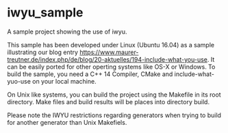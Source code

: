 # iwyu_sample
A sample project showing the use of iwyu.

This sample has been developed under Linux (Ubuntu 16.04) as a sample illustrating our blog entry https://www.maurer-treutner.de/index.php/de/blog/20-aktuelles/194-include-what-you-use. It can be easily ported for other operting systems like OS-X or Windows. To build the sample, you need a C++ 14 Compiler, CMake and include-what-yuo-use on your local machine.

On Unix like systems, you can build the project using the Makefile in its root directory. Make files and build results will be places into directory build.

Please note the IWYU restrictions regarding generators when trying to build for another generator than Unix Makefiels.
